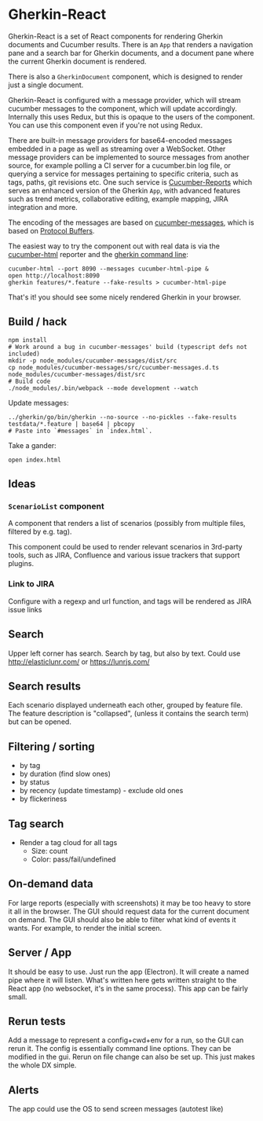 # Gherkin-React

Gherkin-React is a set of React components for rendering Gherkin documents and Cucumber results.
There is an `App` that renders a navigation pane and a search bar for Gherkin documents, and a
document pane where the current Gherkin document is rendered.

There is also a `GherkinDocument` component, which is designed to render just a single document.

Gherkin-React is configured with a message provider, which will stream cucumber messages to the component, which
will update accordingly. Internally this uses Redux, but this is opaque to the users of the component.
You can use this component even if you're not using Redux.

There are built-in message providers for base64-encoded messages embedded in a page as well as streaming over
a WebSocket. Other message providers can be implemented to source messages from another source, for example
polling a CI server for a cucumber.bin log file, or querying a service for messages pertaining to specific criteria,
such as tags, paths, git revisions etc. One such service is [Cucumber-Reports](#) which serves an enhanced
version of the Gherkin `App`, with advanced features such as trend metrics, collaborative editing, example
mapping, JIRA integration and more.

The encoding of the messages are based on [cucumber-messages](https://github.com/cucumber/cucumber/tree/master/messages),
which is based on [Protocol Buffers](https://developers.google.com/protocol-buffers/).

The easiest way to try the component out with real data is via the [cucumber-html](#) reporter and the
[gherkin command line](#):

    cucumber-html --port 8090 --messages cucumber-html-pipe &
    open http://localhost:8090
    gherkin features/*.feature --fake-results > cucumber-html-pipe

That's it! you should see some nicely rendered Gherkin in your browser.

## Build / hack

    npm install
    # Work around a bug in cucumber-messages' build (typescript defs not included)
    mkdir -p node_modules/cucumber-messages/dist/src
    cp node_modules/cucumber-messages/src/cucumber-messages.d.ts node_modules/cucumber-messages/dist/src
    # Build code
    ./node_modules/.bin/webpack --mode development --watch

Update messages:

    ../gherkin/go/bin/gherkin --no-source --no-pickles --fake-results testdata/*.feature | base64 | pbcopy
    # Paste into `#messages` in `index.html`.

Take a gander:

    open index.html
    
## Ideas

### `ScenarioList` component

A component that renders a list of scenarios (possibly from multiple files, filtered by e.g. tag). 

This component could be used to render relevant scenarios in 3rd-party tools, such as JIRA, Confluence
and various issue trackers that support plugins.

### Link to JIRA

Configure with a regexp and url function, and tags will be rendered as JIRA issue links

## Search

Upper left corner has search. Search by tag, but also by text. Could use http://elasticlunr.com/
or https://lunrjs.com/

## Search results

Each scenario displayed underneath each other, grouped by feature file. The feature description is "collapsed", 
(unless it contains the search term) but can be opened.

## Filtering / sorting

* by tag
* by duration (find slow ones)
* by status
* by recency (update timestamp) - exclude old ones
* by flickeriness

## Tag search

* Render a tag cloud for all tags
    * Size: count
    * Color: pass/fail/undefined
    
## On-demand data

For large reports (especially with screenshots) it may be too heavy to store it all in the browser.
The GUI should request data for the current document on demand. The GUI should also be able to filter
what kind of events it wants. For example, to render the initial screen.

## Server / App

It should be easy to use. Just run the app (Electron). It will create a named pipe where
it will listen. What's written here gets written straight to the React app (no websocket,
it's in the same process). This app can be fairly small.

## Rerun tests
Add a message to represent a config+cwd+env for a run, so the GUI can rerun it.
The config is essentially command line options. They can be modified in the gui.
Rerun on file change can also be set up. This just makes the whole DX simple.

## Alerts
The app could use the OS to send screen messages (autotest like)